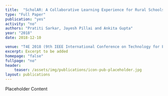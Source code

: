 ```yaml
---
title:  "ScholAR: A Collaborative Learning Experience for Rural Schools Using Augmented Reality Application"
type: "Full Paper"
publication: "yes"
activity: "no"
authors: "Pratiti Sarkar, Jayesh Pillai and Ankita Gupta"
year: "2018"
date: 2018-12-10

venue: "T4E 2018 (9th IEEE International Conference on Technology for Education), IIT Madras, India"
excerpt: Excerpt to be added
homepage: "false"
fullpage: "no"
header:
    teaser: /assets/img/publications/icon-pub-placeholder.jpg
layout: publications    
---
```


Placeholder Content
